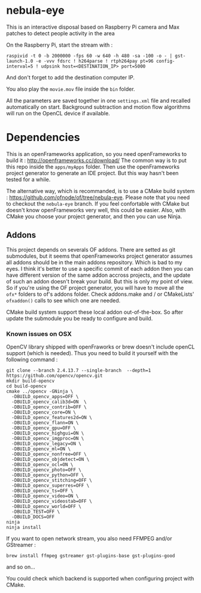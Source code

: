 # nebula-eye
This is an interactive disposal based on Raspberry Pi camera and Max patches to detect people activity in the area

On the Raspberry Pi, start the stream with : 

    raspivid -t 0 -b 2000000 -fps 60 -w 640 -h 480 -sa -100 -o - | gst-launch-1.0 -e -vvv fdsrc ! h264parse ! rtph264pay pt=96 config-interval=5 ! udpsink host=<DESTINATION_IP> port=5000

And don't forget to add the destination computer IP.

You also play the `movie.mov` file inside the `bin` folder.

All the parameters are saved together in one `settings.xml` file and recalled automatically on start.
Background subtraction and motion flow algorithms will run on the OpenCL device if available.

# Dependencies

This is an openFrameworks application, so you need openFrameworks to build it : http://openframeworks.cc/download/
The common way is to put this repo inside the `apps/myApps` folder.
Then use the openFrameworks project generator to generate an IDE project.
But this way hasn't been tested for a while.

The alternative way, which is recommanded, is to use a CMake build system : https://github.com/ofnode/of/tree/nebula-eye.
Please note that you need to checkout the `nebula-eye` branch.
If you feel confortable with CMake but doesn't know openFrameworks very well, this could be easier.
Also, with CMake you choose your project generator, and then you can use Ninja.

## Addons

This project depends on severals OF addons.
There are setted as git submodules, but it seems that openFrameworks project generator assumes all addons should be in the main addons repository.
Which is bad to my eyes. I think it's better to use a specific commit of each addon then you can have different version of the same addon accross projects,
and the update of such an addon doesn't break your build. But this is only my point of view.
So if you're using the OF project generator, you will have to move all the `ofx*` folders to of's addons folder.
Check addons.make and / or CMakeLists' `ofxaddon()` calls to see which one are needed.

CMake build system support these local addon out-of-the-box.
So after update the submodule you be ready to configure and build.

### Known issues on OSX

OpenCV library shipped with openFraworks or brew doesn't include openCL support (which is needed).
Thus you need to build it yourself with the following command : 

	git clone --branch 2.4.13.7 --single-branch  --depth=1 https://github.com/opencv/opencv.git
	mkdir build-opencv
	cd build-opencv
	cmake ../opencv -GNinja \
      -DBUILD_opencv_apps=OFF \
      -DBUILD_opencv_calib3d=ON  \
	  -DBUILD_opencv_contrib=OFF \
	  -DBUILD_opencv_core=ON \
	  -DBUILD_opencv_features2d=ON \
	  -DBUILD_opencv_flann=ON \
	  -DBUILD_opencv_gpu=OFF \
	  -DBUILD_opencv_highgui=ON \
	  -DBUILD_opencv_imgproc=ON \
	  -DBUILD_opencv_legacy=ON \
	  -DBUILD_opencv_ml=ON \
	  -DBUILD_opencv_nonfree=OFF \
	  -DBUILD_opencv_objdetect=ON \
	  -DBUILD_opencv_ocl=ON \
	  -DBUILD_opencv_photo=OFF \
	  -DBUILD_opencv_python=OFF \
	  -DBUILD_opencv_stitching=OFF \
	  -DBUILD_opencv_superres=OFF \
	  -DBUILD_opencv_ts=OFF \
	  -DBUILD_opencv_video=ON \
	  -DBUILD_opencv_videostab=OFF \
	  -DBUILD_opencv_world=OFF \
	  -DBUILD_TEST=OFF \
	  -DBUILD_DOCS=OFF
	ninja
	ninja install

If you want to open network stream, you also need FFMPEG and/or GStreamer : 

    brew install ffmpeg gstreamer gst-plugins-base gst-plugins-good

and so on...

You could check which backend is supported when configuring project with CMake.
